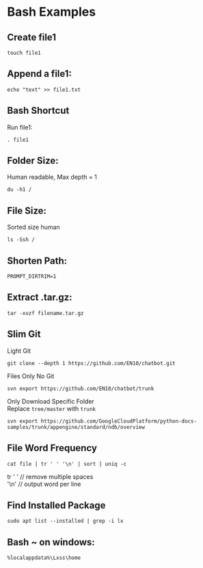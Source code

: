 # Bash Examples

Create file1
-
    touch file1

Append a file1:  
-
    echo "text" >> file1.txt

Bash Shortcut
-
Run file1:     

    . file1

Folder Size: 
-
Human readable, Max depth = 1

    du -h1 /

File Size:
-
Sorted size human

    ls -Ssh /

Shorten Path:   
-
    PROMPT_DIRTRIM=1
    
Extract .tar.gz:    
-
    tar -xvzf filename.tar.gz
    
Slim Git 
-

Light Git

    git clone --depth 1 https://github.com/EN10/chatbot.git
    
Files Only No Git

    svn export https://github.com/EN10/chatbot/trunk

Only Download Specific Folder   
Replace `tree/master` with `trunk`

    svn export https://github.com/GoogleCloudPlatform/python-docs-samples/trunk/appengine/standard/ndb/overview

File Word Frequency
-
    cat file | tr ' ' '\n' | sort | uniq -c
tr ' '  // remove multiple spaces   
'\n'    // output word per line

Find Installed Package
-
    sudo apt list --installed | grep -i lx

Bash ~ on windows:
-
    %localappdata%\Lxss\home